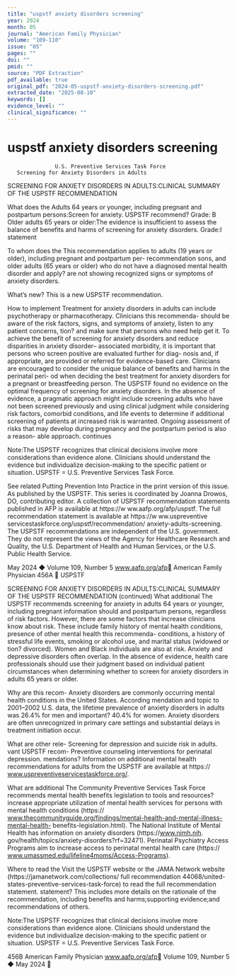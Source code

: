 ```yaml
---
title: "uspstf anxiety disorders screening"
year: 2024
month: 05
journal: "American Family Physician"
volume: "109-110"
issue: "05"
pages: ""
doi: ""
pmid: ""
source: "PDF Extraction"
pdf_available: true
original_pdf: "2024-05-uspstf-anxiety-disorders-screening.pdf"
extracted_date: "2025-08-10"
keywords: []
evidence_level: ""
clinical_significance: ""
---
```


# uspstf anxiety disorders screening

                   U.S. Preventive Services Task Force
       Screening for Anxiety Disorders in Adults
   SCREENING FOR ANXIETY DISORDERS IN ADULTS:​CLINICAL SUMMARY OF THE USPSTF
   RECOMMENDATION

   What does the                Adults 64 years or younger, including pregnant and postpartum persons:​Screen for anxiety.
   USPSTF recommend?            Grade:​ B
                                Older adults 65 years or older:​The evidence is insufficient to assess the balance of benefits and
                                harms of screening for anxiety disorders.
                                Grade:​I statement

   To whom does the            This recommendation applies to adults (19 years or older), including pregnant and postpartum per-
   recommendation              sons, and older adults (65 years or older) who do not have a diagnosed mental health disorder and
   apply?                      are not showing recognized signs or symptoms of anxiety disorders.

   What’s new?                 This is a new USPSTF recommendation.

   How to implement            Treatment for anxiety disorders in adults can include psychotherapy or pharmacotherapy. Clinicians
   this recommenda-            should be aware of the risk factors, signs, and symptoms of anxiety, listen to any patient concerns,
   tion?                       and make sure that persons who need help get it.
                               To achieve the benefit of screening for anxiety disorders and reduce disparities in anxiety disorder–
                               associated morbidity, it is important that persons who screen positive are evaluated further for diag-
                               nosis and, if appropriate, are provided or referred for evidence-based care.
                                Clinicians are encouraged to consider the unique balance of benefits and harms in the perinatal peri-
                                od when deciding the best treatment for anxiety disorders for a pregnant or breastfeeding person.
                               The USPSTF found no evidence on the optimal frequency of screening for anxiety disorders. In the
                               absence of evidence, a pragmatic approach might include screening adults who have not been
                               screened previously and using clinical judgment while considering risk factors, comorbid conditions,
                               and life events to determine if additional screening of patients at increased risk is warranted. Ongoing
                               assessment of risks that may develop during pregnancy and the postpartum period is also a reason-
                               able approach.
                                                                                                                                       continues

   Note:​The USPSTF recognizes that clinical decisions involve more considerations than evidence alone. Clinicians should understand the evidence
   but individualize decision-making to the specific patient or situation.
   USPSTF = U.S. Preventive Services Task Force.




  See related Putting Prevention Into Practice in the print version of this issue.
  As published by the USPSTF.
  This series is coordinated by Joanna Drowos, DO, contributing editor.
  A collection of USPSTF recommendation statements published in AFP is available at https://​w ww.aafp.org/afp/uspstf.
  The full recommendation statement is available at https://​w ww.uspreventive​services​task​force.org/uspstf/recommendation/
  anxiety-adults-screening.
  The USPSTF recommendations are independent of the U.S. government. They do not represent the views of the Agency for
  Healthcare Research and Quality, the U.S. Department of Health and Human Services, or the U.S. Public Health Service.



May 2024 ◆ Volume 109, Number 5                             www.aafp.org/afp                                 American Family Physician 456A
                                                                    USPSTF



   SCREENING FOR ANXIETY DISORDERS IN ADULTS:​CLINICAL SUMMARY OF THE USPSTF
   RECOMMENDATION (continued)
   What additional             The USPSTF recommends screening for anxiety in adults 64 years or younger, including pregnant
   information should          and postpartum persons, regardless of risk factors. However, there are some factors that increase
   clinicians know about       risk. These include family history of mental health conditions, presence of other mental health
   this recommenda-            conditions, a history of stressful life events, smoking or alcohol use, and marital status (widowed or
   tion?                       divorced).
                                Women and Black individuals are also at risk.
                                Anxiety and depressive disorders often overlap.
                                In the absence of evidence, health care professionals should use their judgment based on individual
                                patient circumstances when determining whether to screen for anxiety disorders in adults 65 years
                                or older.

   Why are this recom-          Anxiety disorders are commonly occurring mental health conditions in the United States. According
   mendation and topic          to 2001–2002 U.S. data, the lifetime prevalence of anxiety disorders in adults was 26.4% for men and
   important?                   40.4% for women. Anxiety disorders are often unrecognized in primary care settings and substantial
                                delays in treatment initiation occur.

   What are other rele-         Screening for depression and suicide risk in adults.
   vant USPSTF recom-           Preventive counseling interventions for perinatal depression.
   mendations?
                                Information on additional mental health recommendations for adults from the USPSTF are available
                                at https://​www.uspreventive​services​task​force.org/.

   What are additional         The Community Preventive Services Task Force recommends mental health benefits legislation to
   tools and resources?        increase appropriate utilization of mental health services for persons with mental health conditions
                               (https://​www.thecommunityguide.org/findings/mental-health-and-mental-illness-mental-health-
                               benefits-legislation.html).
                               The National Institute of Mental Health has information on anxiety disorders (https://​www.nimh.nih.
                               gov/health/topics/anxiety-disorders?rf=32471).
                                Perinatal Psychiatry Access Programs aim to increase access to perinatal mental health care (https://​
                                www.umassmed.edu/lifeline4moms/Access-Programs).

   Where to read the           Visit the USPSTF website or the JAMA Network website (https://​jamanetwork.com/collections/​
   full recommendation         44068/​united-states-preventive-services-task-force) to read the full recommendation statement.
   statement?                  This includes more details on the rationale of the recommendation, including benefits and harms;​
                               supporting evidence;​and recommendations of others.

   Note:​The USPSTF recognizes that clinical decisions involve more considerations than evidence alone. Clinicians should understand the evidence
   but individualize decision-making to the specific patient or situation.
   USPSTF = U.S. Preventive Services Task Force.




456B American Family Physician                              www.aafp.org/afp                                   Volume 109, Number 5 ◆ May 2024
